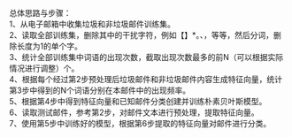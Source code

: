 总体思路与步骤：<br>
1、从电子邮箱中收集垃圾和非垃圾邮件训练集。<br>
2、读取全部训练集，删除其中的干扰字符，例如【】*。、，等等，然后分词，删除长度为1的单个字。<br>
3、统计全部训练集中词语的出现次数，截取出现次数最多的前N（可以根据实际情况进行调整）个。<br>
4、根据每个经过第2步预处理后垃圾邮件和非垃圾邮件内容生成特征向量，统计第3步中得到的N个词语分别在本邮件中的出现频率。<br>
5、根据第4步中得到特征向量和已知邮件分类创建并训练朴素贝叶斯模型。<br>
6、读取测试邮件，参考第2步，对邮件文本进行预处理，提取特征向量。<br>
7、使用第5步中训练好的模型，根据第6步提取的特征向量对邮件进行分类。<br>